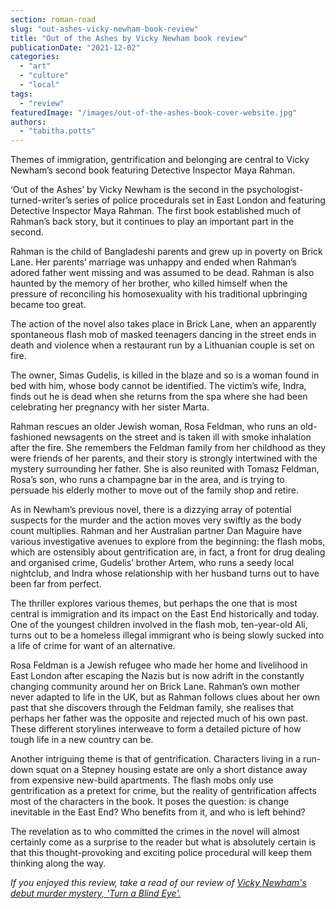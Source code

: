 ```yaml
---
section: roman-road
slug: "out-ashes-vicky-newham-book-review"
title: "Out of the Ashes by Vicky Newham book review"
publicationDate: "2021-12-02"
categories: 
  - "art"
  - "culture"
  - "local"
tags: 
  - "review"
featuredImage: "/images/out-of-the-ashes-book-cover-website.jpg"
authors: 
  - "tabitha.potts"
---
```


Themes of immigration, gentrification and belonging are central to Vicky Newham’s second book featuring Detective Inspector Maya Rahman.

‘Out of the Ashes’ by Vicky Newham is the second in the psychologist-turned-writer’s series of police procedurals set in East London and featuring Detective Inspector Maya Rahman. The first book established much of Rahman’s back story, but it continues to play an important part in the second.

Rahman is the child of Bangladeshi parents and grew up in poverty on Brick Lane. Her parents’ marriage was unhappy and ended when Rahman’s adored father went missing and was assumed to be dead. Rahman is also haunted by the memory of her brother, who killed himself when the pressure of reconciling his homosexuality with his traditional upbringing became too great.

The action of the novel also takes place in Brick Lane, when an apparently spontaneous flash mob of masked teenagers dancing in the street ends in death and violence when a restaurant run by a Lithuanian couple is set on fire. 

The owner, Simas Gudelis, is killed in the blaze and so is a woman found in bed with him, whose body cannot be identified. The victim’s wife, Indra, finds out he is dead when she returns from the spa where she had been celebrating her pregnancy with her sister Marta.

Rahman rescues an older Jewish woman, Rosa Feldman, who runs an old-fashioned newsagents on the street and is taken ill with smoke inhalation after the fire. She remembers the Feldman family from her childhood as they were friends of her parents, and their story is strongly intertwined with the mystery surrounding her father. She is also reunited with Tomasz Feldman, Rosa’s son, who runs a champagne bar in the area, and is trying to persuade his elderly mother to move out of the family shop and retire.

As in Newham’s previous novel, there is a dizzying array of potential suspects for the murder and the action moves very swiftly as the body count multiplies. Rahman and her Australian partner Dan Maguire have various investigative avenues to explore from the beginning: the flash mobs, which are ostensibly about gentrification are, in fact, a front for drug dealing and organised crime, Gudelis’ brother Artem, who runs a seedy local nightclub, and Indra whose relationship with her husband turns out to have been far from perfect.

The thriller explores various themes, but perhaps the one that is most central is immigration and its impact on the East End historically and today. One of the youngest children involved in the flash mob, ten-year-old Ali, turns out to be a homeless illegal immigrant who is being slowly sucked into a life of crime for want of an alternative.

Rosa Feldman is a Jewish refugee who made her home and livelihood in East London after escaping the Nazis but is now adrift in the constantly changing community around her on Brick Lane. Rahman’s own mother never adapted to life in the UK, but as Rahman follows clues about her own past that she discovers through the Feldman family, she realises that perhaps her father was the opposite and rejected much of his own past. These different storylines interweave to form a detailed picture of how tough life in a new country can be.

Another intriguing theme is that of gentrification. Characters living in a run-down squat on a Stepney housing estate are only a short distance away from expensive new-build apartments. The flash mobs only use gentrification as a pretext for crime, but the reality of gentrification affects most of the characters in the book. It poses the question: is change inevitable in the East End? Who benefits from it, and who is left behind? 

The revelation as to who committed the crimes in the novel will almost certainly come as a surprise to the reader but what is absolutely certain is that this thought-provoking and exciting police procedural will keep them thinking along the way.

_If you enjoyed this review, take a read of our review of [Vicky Newham's debut murder mystery, 'Turn a Blind Eye'.](https://romanroadlondon.com/turn-a-blind-eye-vicky-newham-book-review/)_


